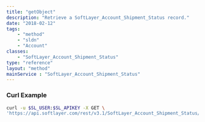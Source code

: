 ```yaml
---
title: "getObject"
description: "Retrieve a SoftLayer_Account_Shipment_Status record."
date: "2018-02-12"
tags:
    - "method"
    - "sldn"
    - "Account"
classes:
    - "SoftLayer_Account_Shipment_Status"
type: "reference"
layout: "method"
mainService : "SoftLayer_Account_Shipment_Status"
---
```


### Curl Example
```bash
curl -u $SL_USER:$SL_APIKEY -X GET \
'https://api.softlayer.com/rest/v3.1/SoftLayer_Account_Shipment_Status/{SoftLayer_Account_Shipment_StatusID}/getObject'
```
